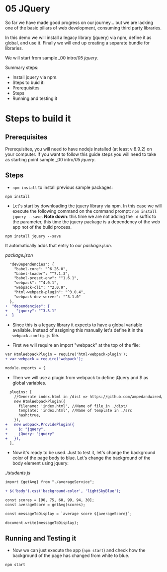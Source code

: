 # 05 JQuery

So far we have made good progress on our journey... but we are lacking one of the
basic pillars of web development, consuming third party libraries.

In this demo we will install a legacy library (jquery) via npm, define it as global, and use it. Finally we will end up creating a separate bundle for libraries.

We will start from sample _00 intro/_05 jquery_.

Summary steps:
 - Install jquery via npm.
 - Steps to buid it:
  - Prerequisites
  - Steps
  - Running and testing it

# Steps to build it

## Prerequisites

Prerequisites, you will need to have nodejs installed (at least v 8.9.2) on your computer. If you want to follow this guide steps you will need to take as starting point sample _00 intro/_05 jquery_.

## Steps

- `npm install` to install previous sample packages:

```
npm install
```
- Let's start by downloading the jquery library via npm. In this case we will execute the following command on the command prompt: ```npm install jquery --save```.
**Note down**: this time we are not adding the `-d` suffix to the parameter, this time the jquery package is a dependency of the web app not of the build process.

```
npm install jquery --save
```

It automatically adds that entry to our _package.json_.

_package.json_

```diff
  "devDependencies": {
    "babel-core": "^6.26.0",
    "babel-loader": "^7.1.3",
    "babel-preset-env": "^1.6.1",
    "webpack": "^4.0.1",
    "webpack-cli": "^2.0.9",
    "html-webpack-plugin": "^3.0.4",
    "webpack-dev-server": "^3.1.0"
  },
+  "dependencies": {    
+    "jquery": "^3.3.1"    
+  }
```

- Since this is a legacy library it expects to have a global variable available.
Instead of assigning this manually let's define it in the `webpack.config.js` file.

- First we will require an import "webpack" at the top of the file:

```diff
var HtmlWebpackPlugin = require('html-webpack-plugin');
+ var webpack = require('webpack');

module.exports = {
```

- Then we will use a plugin from webpack to define jQuery and $ as global variables.

```diff
  plugins: [
    //Generate index.html in /dist => https://github.com/ampedandwired/html-webpack-plugin
    new HtmlWebpackPlugin({
      filename: 'index.html', //Name of file in ./dist/
      template: 'index.html', //Name of template in ./src
      hash:true,
    }),
+   new webpack.ProvidePlugin({
+     $: "jquery",
+     jQuery: "jquery"
+   }),    
  ],
```

- Now it's ready to be used. Just to test it, let's change the background color of the page body to blue. Let's change the background of the body element using jquery:

_./students.js_

```diff
import {getAvg} from "./averageService";

+ $('body').css('background-color', 'lightSkyBlue');

const scores = [90, 75, 60, 99, 94, 30];
const averageScore = getAvg(scores);

const messageToDisplay = `average score ${averageScore}`;

document.write(messageToDisplay);

```
## Running and Testing it
- Now we can just execute the app (```npm start```) and check how the background of the page has changed from white to blue.

```bash
npm start
```
